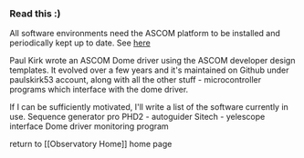 ### Read this :)
All software environments need the ASCOM platform to be installed and periodically kept up to date. See [here](https://www.ascom-standards.org/Downloads/ScopeDrivers.htm) 

Paul Kirk wrote an ASCOM Dome driver using the ASCOM developer design templates. It evolved over a few years and it's maintained on Github under paulskirk53 account, along with all the other stuff - microcontroller programs which interface with the dome driver.

If I can be sufficiently motivated, I'll write a list of the software currently in use.
Sequence generator pro
PHD2 - autoguider
Sitech - yelescope interface
Dome driver
monitoring program






return to [[Observatory Home]] home page